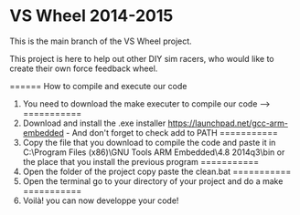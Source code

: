 VS Wheel 2014-2015
=======
This is the main branch of the VS Wheel project.

This project is here to help out other DIY sim racers, who would like to create their own force feedback wheel.

======
How to compile and execute our code

1) You need to download the make executer to compile our code -->
===========
2) Download and install the .exe installer https://launchpad.net/gcc-arm-embedded - And don't forget to check add to PATH
===========
3) Copy the file that you download to compile the code and paste it in C:\Program Files (x86)\GNU Tools ARM Embedded\4.8 2014q3\bin or the place that you install the previous program
===========
4) Open the folder of the project copy paste the clean.bat 
===========
5) Open the terminal go to your directory of your project and do a make 
===========
6) Voilà! you can now developpe your code! 
